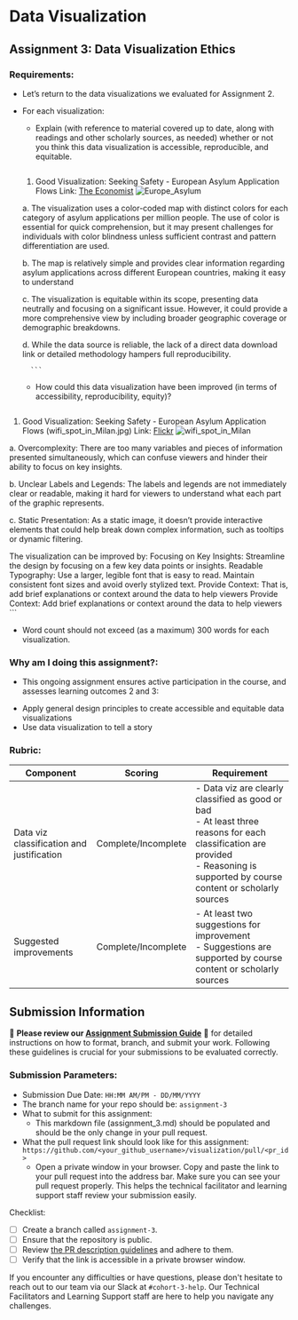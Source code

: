 # Data Visualization

## Assignment 3: Data Visualization Ethics

### Requirements:
- Let’s return to the data visualizations we evaluated for Assignment 2.  
- For each visualization: 
    - Explain (with reference to material covered up to date, along with readings and other scholarly sources, as needed) whether or not you think this data visualization is accessible, reproducible, and equitable. 
        ```
    1. Good Visualization: Seeking Safety - European Asylum Application Flows 
Link: [The Economist](https://www.economist.com/graphic-detail/2015/05/12/seeking-safety)
![Europe_Asylum](https://github.com/user-attachments/assets/561ae5e7-3d6f-4ad9-891a-200bc5ba5050)

    a. The visualization uses a color-coded map with distinct colors for each category of asylum applications per million people. The use of color is essential for quick comprehension, but it may present challenges for individuals with color blindness unless sufficient contrast and pattern differentiation are used.

    b. The map is relatively simple and provides clear information regarding asylum applications across different European countries, making it easy to understand

    c. The visualization is equitable within its scope, presenting data neutrally and focusing on a significant issue. However, it could provide a more comprehensive view by including broader geographic coverage or demographic breakdowns.

    d. While the data source is reliable, the lack of a direct data download link or detailed methodology hampers full reproducibility.

        ```   
    - How could this data visualization have been improved (in terms of accessibility, reproducibility, equity)?  
        ```
 1. Good Visualization: Seeking Safety - European Asylum Application Flows (wifi_spot_in_Milan.jpg)
Link: [Flickr](https://www.flickr.com/photos/densitydesign/8089715651/in/album-72157631774207511/)
![wifi_spot_in_Milan](https://github.com/user-attachments/assets/619abdc5-971f-49e2-86ae-a4d823dbfdb0)

a. Overcomplexity: There are too many variables and pieces of information presented simultaneously, which can confuse viewers and hinder their ability to focus on key insights.

b. Unclear Labels and Legends: The labels and legends are not immediately clear or readable, making it hard for viewers to understand what each part of the graphic represents.

c. Static Presentation: As a static image, it doesn’t provide interactive elements that could help break down complex information, such as tooltips or dynamic filtering.

The visualization can be improved by:
Focusing on Key Insights: Streamline the design by focusing on a few key data points or insights.
Readable Typography: Use a larger, legible font that is easy to read. Maintain consistent font sizes and avoid overly stylized text.
Provide Context: That is, add brief explanations or context around the data to help viewers Provide Context: Add brief explanations or context around the data to help viewers 
        ```

- Word count should not exceed (as a maximum) 300 words for each visualization. 

### Why am I doing this assignment?:
- This ongoing assignment ensures active participation in the course, and assesses learning outcomes 2 and 3:  
* Apply general design principles to create accessible and equitable data visualizations
* Use data visualization to tell a story

### Rubric:
| Component               | Scoring   | Requirement                                                 |
|-------------------------|-----------|-------------------------------------------------------------|
| Data viz classification and justification | Complete/Incomplete | - Data viz are clearly classified as good or bad<br />- At least three reasons for each classification are provided<br />- Reasoning is supported by course content or scholarly sources |
| Suggested improvements  | Complete/Incomplete | - At least two suggestions for improvement<br />- Suggestions are supported by course content or scholarly sources |

## Submission Information

🚨 **Please review our [Assignment Submission Guide](https://github.com/UofT-DSI/onboarding/blob/main/onboarding_documents/submissions.md)** 🚨 for detailed instructions on how to format, branch, and submit your work. Following these guidelines is crucial for your submissions to be evaluated correctly.

### Submission Parameters:
* Submission Due Date: `HH:MM AM/PM - DD/MM/YYYY`
* The branch name for your repo should be: `assignment-3`
* What to submit for this assignment:
    * This markdown file (assignment_3.md) should be populated and should be the only change in your pull request.
* What the pull request link should look like for this assignment: `https://github.com/<your_github_username>/visualization/pull/<pr_id>`
    * Open a private window in your browser. Copy and paste the link to your pull request into the address bar. Make sure you can see your pull request properly. This helps the technical facilitator and learning support staff review your submission easily.

Checklist:
- [ ] Create a branch called `assignment-3`.
- [ ] Ensure that the repository is public.
- [ ] Review [the PR description guidelines](https://github.com/UofT-DSI/onboarding/blob/main/onboarding_documents/submissions.md#guidelines-for-pull-request-descriptions) and adhere to them.
- [ ] Verify that the link is accessible in a private browser window.

If you encounter any difficulties or have questions, please don't hesitate to reach out to our team via our Slack at `#cohort-3-help`. Our Technical Facilitators and Learning Support staff are here to help you navigate any challenges.
